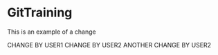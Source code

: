 # GitTraining

This is an example of a change

CHANGE BY USER1
CHANGE BY USER2
ANOTHER CHANGE BY USER2